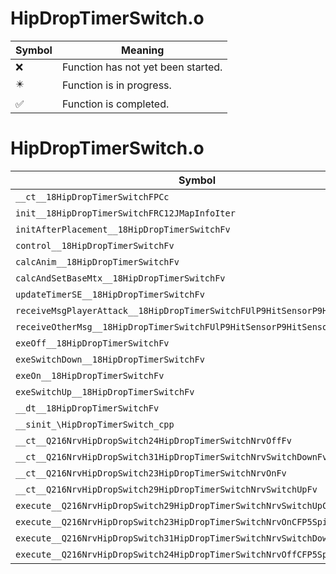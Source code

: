# HipDropTimerSwitch.o
| Symbol | Meaning 
| ------------- | ------------- 
| :x: | Function has not yet been started. 
| :eight_pointed_black_star: | Function is in progress. 
| :white_check_mark: | Function is completed. 


# HipDropTimerSwitch.o
| Symbol | Decompiled? |
| ------------- | ------------- |
| `__ct__18HipDropTimerSwitchFPCc` | :x: |
| `init__18HipDropTimerSwitchFRC12JMapInfoIter` | :x: |
| `initAfterPlacement__18HipDropTimerSwitchFv` | :x: |
| `control__18HipDropTimerSwitchFv` | :x: |
| `calcAnim__18HipDropTimerSwitchFv` | :x: |
| `calcAndSetBaseMtx__18HipDropTimerSwitchFv` | :x: |
| `updateTimerSE__18HipDropTimerSwitchFv` | :x: |
| `receiveMsgPlayerAttack__18HipDropTimerSwitchFUlP9HitSensorP9HitSensor` | :x: |
| `receiveOtherMsg__18HipDropTimerSwitchFUlP9HitSensorP9HitSensor` | :x: |
| `exeOff__18HipDropTimerSwitchFv` | :x: |
| `exeSwitchDown__18HipDropTimerSwitchFv` | :x: |
| `exeOn__18HipDropTimerSwitchFv` | :x: |
| `exeSwitchUp__18HipDropTimerSwitchFv` | :x: |
| `__dt__18HipDropTimerSwitchFv` | :x: |
| `__sinit_\HipDropTimerSwitch_cpp` | :x: |
| `__ct__Q216NrvHipDropSwitch24HipDropTimerSwitchNrvOffFv` | :x: |
| `__ct__Q216NrvHipDropSwitch31HipDropTimerSwitchNrvSwitchDownFv` | :x: |
| `__ct__Q216NrvHipDropSwitch23HipDropTimerSwitchNrvOnFv` | :x: |
| `__ct__Q216NrvHipDropSwitch29HipDropTimerSwitchNrvSwitchUpFv` | :x: |
| `execute__Q216NrvHipDropSwitch29HipDropTimerSwitchNrvSwitchUpCFP5Spine` | :x: |
| `execute__Q216NrvHipDropSwitch23HipDropTimerSwitchNrvOnCFP5Spine` | :x: |
| `execute__Q216NrvHipDropSwitch31HipDropTimerSwitchNrvSwitchDownCFP5Spine` | :x: |
| `execute__Q216NrvHipDropSwitch24HipDropTimerSwitchNrvOffCFP5Spine` | :x: |
